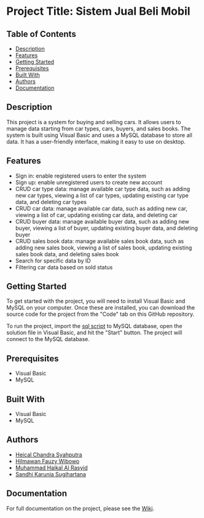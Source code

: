 # Project Title: Sistem Jual Beli Mobil

## Table of Contents
- [Description](#description)
- [Features](#features)
- [Getting Started](#getting-started)
- [Prerequisites](#prerequisites)
- [Built With](#built-with)
- [Authors](#authors)
- [Documentation](#documentation)

## Description

This project is a system for buying and selling cars. It allows users to manage data starting from car types, cars, buyers, and sales books. The system is built using Visual Basic and uses a MySQL database to store all data. It has a user-friendly interface, making it easy to use on desktop.

<!-- ## Overview

## Screenshot
<div style="display:flex;">
    <div>
        <img src="/Prototype/SIGNup.png" alt="drawing" width="400"  loading="lazy"/>
        <img src="/Prototype/SigninPage.png" alt="drawing" width="400"  loading="lazy"/>
    </div>
    <div>
        <img src="/Prototype/DASHBOARD.png" alt="drawing" width="400"  loading="lazy"/>
        <img src="./screenshot/4.png" alt="drawing" width="400"  loading="lazy"/>
        <img src="./screenshot/5.png" alt="drawing" width="400"  loading="lazy"/>
    </div>
<div> -->

## Features

- Sign in: enable registered users to enter the system
- Sign up: enable unregistered users to create new account
- CRUD car type data: manage available car type data, such as adding new car types, viewing a list of car types, updating existing car type data, and deleting car types
- CRUD car data: manage available car data, such as adding new car, viewing a list of car, updating existing car data, and deleting car
- CRUD buyer data: manage available buyer data, such as adding new buyer, viewing a list of buyer, updating existing buyer data, and deleting buyer
- CRUD sales book data: manage available sales book data, such as adding new sales book, viewing a list of sales book, updating existing sales book data, and deleting sales book
- Search for specific data by ID
- Filtering car data based on sold status

## Getting Started

To get started with the project, you will need to install Visual Basic and MySQL on your computer. Once these are installed, you can download the source code for the project from the "Code" tab on this GitHub repository.

To run the project, import the [sql script](/db_sistem_jual_beli_mobil.sql) to MySQL database, open the solution file in Visual Basic, and hit the "Start" button. The project will connect to the MySQL database.

## Prerequisites

- Visual Basic
- MySQL

## Built With

- Visual Basic
- MySQL

## Authors

- [Heical Chandra Syahputra](https://github.com/Dynavx)
- [Hilmawan Fauzy Wibowo](https://github.com/mawanrunner)
- [Muhammad Haikal Al Rasyid](https://github.com/promecarus)
- [Sandhi Karunia Sugihartana](https://github.com/Lowl16)

## Documentation

For full documentation on the project, please see the [Wiki](https://github.com/promecarus/SistemJualBeliMobil/wiki).
